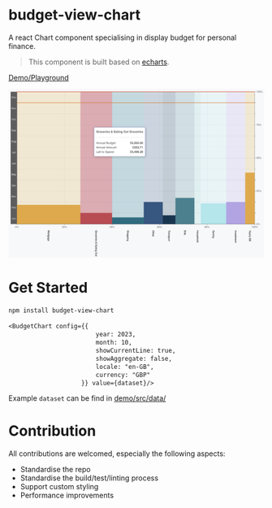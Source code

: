 # budget-view-chart

A react Chart component specialising in display budget for personal finance.
> This component is built based on [echarts](https://echarts.apache.org/en/index.html).


[Demo/Playground](https://ileodo.github.io/budget-view-chart/)

<p style="text-align:center;"><img src="./examples/example.png" width="800" alt="example"/></p>

# Get Started

```bash
npm install budget-view-chart
```

```react
<BudgetChart config={{
                        year: 2023,
                        month: 10,
                        showCurrentLine: true,
                        showAggregate: false,
                        locale: "en-GB",
                        currency: "GBP"
                    }} value={dataset}/>

```
Example `dataset` can be find in [demo/src/data/](demo/src/data/)


# Contribution

All contributions are welcomed, especially the following aspects:

- Standardise the repo
- Standardise the build/test/linting process
- Support custom styling
- Performance improvements